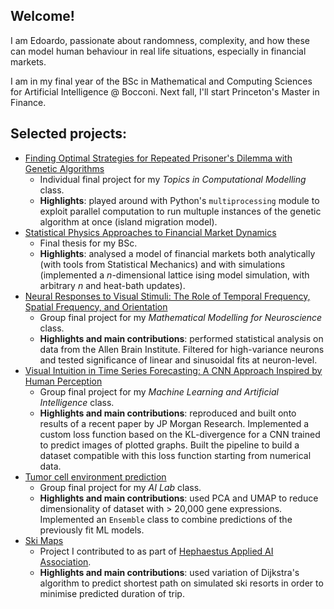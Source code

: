 ## Welcome!
I am Edoardo, passionate about randomness, complexity, and how these can model human behaviour in real life situations, especially in financial markets.

I am in my final year of the BSc in Mathematical and Computing Sciences for Artificial Intelligence @ Bocconi. Next fall, I'll start Princeton's Master in Finance.

## Selected projects:
- [Finding Optimal Strategies for Repeated Prisoner's Dilemma with Genetic Algorithms](https://github.com/eghirardo/genetic-prisoners-dilemma)
  - Individual final project for my _Topics in Computational Modelling_ class.
  - __Highlights__: played around with Python's `multiprocessing` module to exploit parallel computation to run multuple instances of the genetic algorithm at once (island migration model).
- [Statistical Physics Approaches to Financial Market Dynamics](https://github.com/eghirardo/ising-markets)
  - Final thesis for my BSc.
  - __Highlights__: analysed a model of financial markets both analytically (with tools from Statistical Mechanics) and with simulations (implemented a $n$-dimensional lattice ising model simulation, with arbitrary $n$ and heat-bath updates).
- [Neural Responses to Visual Stimuli: The Role of Temporal Frequency, Spatial Frequency, and Orientation](https://github.com/FilippoRonzino/mathematical-modelling-for-neuroscience)
  - Group final project for my _Mathematical Modelling for Neuroscience_ class.
  - __Highlights and main contributions__: performed statistical analysis on data from the Allen Brain Institute. Filtered for high-variance neurons and tested significance of linear and sinusoidal fits at neuron-level.
- [Visual Intuition in Time Series Forecasting: A CNN Approach Inspired by Human Perception](https://github.com/FilippoRonzino/machine-learning-and-artificial-intelligence)
  - Group final project for my _Machine Learning and Artificial Intelligence_ class.
  - __Highlights and main contributions__: reproduced and built onto results of a recent paper by JP Morgan Research. Implemented a custom loss function based on the KL-divergence for a CNN trained to predict images of plotted graphs. Built the pipeline to build a dataset compatible with this loss function starting from numerical data.
- [Tumor cell environment prediction](https://github.com/eghirardo/ai_lab)
  - Group final project for my _AI Lab_ class.
  - __Highlights and main contributions__: used PCA and UMAP to reduce dimensionality of dataset with > 20,000 gene expressions. Implemented an `Ensemble` class to combine predictions of the previously fit ML models.
- [Ski Maps](https://github.com/Hephaestus-AI-Association/ski_maps)
  - Project I contributed to as part of [Hephaestus Applied AI Association](https://github.com/Hephaestus-AI-Association).
  - __Highlights and main contributions__: used variation of Dijkstra's algorithm to predict shortest path on simulated ski resorts in order to minimise predicted duration of trip.

